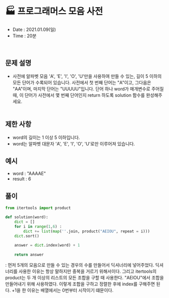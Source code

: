 # 🏭 프로그래머스 모음 사전
- Date : 2021.01.09(일)
- Time : 20분
<br>

## 문제 설명

- 사전에 알파벳 모음 'A', 'E', 'I', 'O', 'U'만을 사용하여 만들 수 있는, 길이 5 이하의 모든 단어가 수록되어 있습니다. 사전에서 첫 번째 단어는 "A"이고, 그다음은 "AA"이며, 마지막 단어는 "UUUUU"입니다. 단어 하나 word가 매개변수로 주어질 때, 이 단어가 사전에서 몇 번째 단어인지 return 하도록 solution 함수를 완성해주세요.
<br><br>

## 제한 사항
- word의 길이는 1 이상 5 이하입니다.
- word는 알파벳 대문자 'A', 'E', 'I', 'O', 'U'로만 이루어져 있습니다.

## 예시
- word : "AAAAE"
- result : 6

## 풀이
```python
from itertools import product

def solution(word):
    dict = []
    for i in range(1,6) :
        dict += list(map(''.join, product("AEIOU", repeat = i)))
    dict.sort()
    
    answer = dict.index(word) + 1
    
    return answer
```
: 먼저 5개의 모음으로 만들 수 있는 경우의 수를 만들어서 딕셔너리에 넣어주었다. 딕셔너리를 사용한 이유는 항상 말하지만 중복을 거르기 위해서이다. 그리고 itertools의 product는 두 개 이상의 리스트의 모든 조합을 구할 때 사용한다. "AEIOU"에서 조합을 만들어내기 위해 사용하였다. 이렇게 조합을 구하고 정렬한 후에 index를 구해주면 된다. +1을 한 이유는 배열에서는 0번부터 시작이기 떄문이다.
